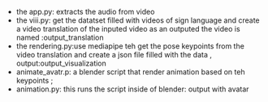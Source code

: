 * the app.py: extracts the audio from video
* the viii.py: get the datatset filled with videos of sign language and create a video translation
of the inputed video as an outputed the video is named :output_translation
* the rendering.py:use mediapipe teh get the pose keypoints from the video translation and create a json file
filled with the data , output:output_visualization
* animate_avatr.p: a blender script that render animation based on teh keypoints ;
* animation.py: this runs the script inside of blender: output with avatar

